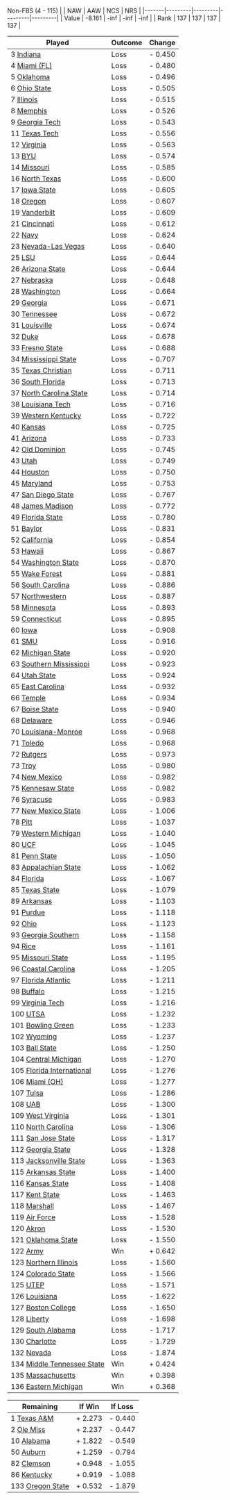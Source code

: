 Non-FBS (4 - 115)
|       |   NAW   |   AAW   |   NCS   |   NRS   |
|-------|---------|---------|---------|---------|
| Value |  -8.161 |    -inf |    -inf |    -inf |
| Rank  |     137 |     137 |     137 |     137 |

| Played                    | Outcome    |  Change  |
|---------------------------|------------|----------|
|   3 [Indiana               ](Indiana.md)| Loss       | -  0.450 |
|   4 [Miami (FL)            ](MiamiFL.md)| Loss       | -  0.480 |
|   5 [Oklahoma              ](Oklahoma.md)| Loss       | -  0.496 |
|   6 [Ohio State            ](OhioState.md)| Loss       | -  0.505 |
|   7 [Illinois              ](Illinois.md)| Loss       | -  0.515 |
|   8 [Memphis               ](Memphis.md)| Loss       | -  0.526 |
|   9 [Georgia Tech          ](GeorgiaTech.md)| Loss       | -  0.543 |
|  11 [Texas Tech            ](TexasTech.md)| Loss       | -  0.556 |
|  12 [Virginia              ](Virginia.md)| Loss       | -  0.563 |
|  13 [BYU                   ](BYU.md)| Loss       | -  0.574 |
|  14 [Missouri              ](Missouri.md)| Loss       | -  0.585 |
|  16 [North Texas           ](NorthTexas.md)| Loss       | -  0.600 |
|  17 [Iowa State            ](IowaState.md)| Loss       | -  0.605 |
|  18 [Oregon                ](Oregon.md)| Loss       | -  0.607 |
|  19 [Vanderbilt            ](Vanderbilt.md)| Loss       | -  0.609 |
|  21 [Cincinnati            ](Cincinnati.md)| Loss       | -  0.612 |
|  22 [Navy                  ](Navy.md)| Loss       | -  0.624 |
|  23 [Nevada-Las Vegas      ](NevadaLasVegas.md)| Loss       | -  0.640 |
|  25 [LSU                   ](LSU.md)| Loss       | -  0.644 |
|  26 [Arizona State         ](ArizonaState.md)| Loss       | -  0.644 |
|  27 [Nebraska              ](Nebraska.md)| Loss       | -  0.648 |
|  28 [Washington            ](Washington.md)| Loss       | -  0.664 |
|  29 [Georgia               ](Georgia.md)| Loss       | -  0.671 |
|  30 [Tennessee             ](Tennessee.md)| Loss       | -  0.672 |
|  31 [Louisville            ](Louisville.md)| Loss       | -  0.674 |
|  32 [Duke                  ](Duke.md)| Loss       | -  0.678 |
|  33 [Fresno State          ](FresnoState.md)| Loss       | -  0.688 |
|  34 [Mississippi State     ](MississippiState.md)| Loss       | -  0.707 |
|  35 [Texas Christian       ](TexasChristian.md)| Loss       | -  0.711 |
|  36 [South Florida         ](SouthFlorida.md)| Loss       | -  0.713 |
|  37 [North Carolina State  ](NorthCarolinaState.md)| Loss       | -  0.714 |
|  38 [Louisiana Tech        ](LouisianaTech.md)| Loss       | -  0.716 |
|  39 [Western Kentucky      ](WesternKentucky.md)| Loss       | -  0.722 |
|  40 [Kansas                ](Kansas.md)| Loss       | -  0.725 |
|  41 [Arizona               ](Arizona.md)| Loss       | -  0.733 |
|  42 [Old Dominion          ](OldDominion.md)| Loss       | -  0.745 |
|  43 [Utah                  ](Utah.md)| Loss       | -  0.749 |
|  44 [Houston               ](Houston.md)| Loss       | -  0.750 |
|  45 [Maryland              ](Maryland.md)| Loss       | -  0.753 |
|  47 [San Diego State       ](SanDiegoState.md)| Loss       | -  0.767 |
|  48 [James Madison         ](JamesMadison.md)| Loss       | -  0.772 |
|  49 [Florida State         ](FloridaState.md)| Loss       | -  0.780 |
|  51 [Baylor                ](Baylor.md)| Loss       | -  0.831 |
|  52 [California            ](California.md)| Loss       | -  0.854 |
|  53 [Hawaii                ](Hawaii.md)| Loss       | -  0.867 |
|  54 [Washington State      ](WashingtonState.md)| Loss       | -  0.870 |
|  55 [Wake Forest           ](WakeForest.md)| Loss       | -  0.881 |
|  56 [South Carolina        ](SouthCarolina.md)| Loss       | -  0.886 |
|  57 [Northwestern          ](Northwestern.md)| Loss       | -  0.887 |
|  58 [Minnesota             ](Minnesota.md)| Loss       | -  0.893 |
|  59 [Connecticut           ](Connecticut.md)| Loss       | -  0.895 |
|  60 [Iowa                  ](Iowa.md)| Loss       | -  0.908 |
|  61 [SMU                   ](SMU.md)| Loss       | -  0.916 |
|  62 [Michigan State        ](MichiganState.md)| Loss       | -  0.920 |
|  63 [Southern Mississippi  ](SouthernMississippi.md)| Loss       | -  0.923 |
|  64 [Utah State            ](UtahState.md)| Loss       | -  0.924 |
|  65 [East Carolina         ](EastCarolina.md)| Loss       | -  0.932 |
|  66 [Temple                ](Temple.md)| Loss       | -  0.934 |
|  67 [Boise State           ](BoiseState.md)| Loss       | -  0.940 |
|  68 [Delaware              ](Delaware.md)| Loss       | -  0.946 |
|  70 [Louisiana-Monroe      ](LouisianaMonroe.md)| Loss       | -  0.968 |
|  71 [Toledo                ](Toledo.md)| Loss       | -  0.968 |
|  72 [Rutgers               ](Rutgers.md)| Loss       | -  0.973 |
|  73 [Troy                  ](Troy.md)| Loss       | -  0.980 |
|  74 [New Mexico            ](NewMexico.md)| Loss       | -  0.982 |
|  75 [Kennesaw State        ](KennesawState.md)| Loss       | -  0.982 |
|  76 [Syracuse              ](Syracuse.md)| Loss       | -  0.983 |
|  77 [New Mexico State      ](NewMexicoState.md)| Loss       | -  1.006 |
|  78 [Pitt                  ](Pitt.md)| Loss       | -  1.037 |
|  79 [Western Michigan      ](WesternMichigan.md)| Loss       | -  1.040 |
|  80 [UCF                   ](UCF.md)| Loss       | -  1.045 |
|  81 [Penn State            ](PennState.md)| Loss       | -  1.050 |
|  83 [Appalachian State     ](AppalachianState.md)| Loss       | -  1.062 |
|  84 [Florida               ](Florida.md)| Loss       | -  1.067 |
|  85 [Texas State           ](TexasState.md)| Loss       | -  1.079 |
|  89 [Arkansas              ](Arkansas.md)| Loss       | -  1.103 |
|  91 [Purdue                ](Purdue.md)| Loss       | -  1.118 |
|  92 [Ohio                  ](Ohio.md)| Loss       | -  1.123 |
|  93 [Georgia Southern      ](GeorgiaSouthern.md)| Loss       | -  1.158 |
|  94 [Rice                  ](Rice.md)| Loss       | -  1.161 |
|  95 [Missouri State        ](MissouriState.md)| Loss       | -  1.195 |
|  96 [Coastal Carolina      ](CoastalCarolina.md)| Loss       | -  1.205 |
|  97 [Florida Atlantic      ](FloridaAtlantic.md)| Loss       | -  1.211 |
|  98 [Buffalo               ](Buffalo.md)| Loss       | -  1.215 |
|  99 [Virginia Tech         ](VirginiaTech.md)| Loss       | -  1.216 |
| 100 [UTSA                  ](UTSA.md)| Loss       | -  1.232 |
| 101 [Bowling Green         ](BowlingGreen.md)| Loss       | -  1.233 |
| 102 [Wyoming               ](Wyoming.md)| Loss       | -  1.237 |
| 103 [Ball State            ](BallState.md)| Loss       | -  1.250 |
| 104 [Central Michigan      ](CentralMichigan.md)| Loss       | -  1.270 |
| 105 [Florida International ](FloridaInternational.md)| Loss       | -  1.276 |
| 106 [Miami (OH)            ](MiamiOH.md)| Loss       | -  1.277 |
| 107 [Tulsa                 ](Tulsa.md)| Loss       | -  1.286 |
| 108 [UAB                   ](UAB.md)| Loss       | -  1.300 |
| 109 [West Virginia         ](WestVirginia.md)| Loss       | -  1.301 |
| 110 [North Carolina        ](NorthCarolina.md)| Loss       | -  1.306 |
| 111 [San Jose State        ](SanJoseState.md)| Loss       | -  1.317 |
| 112 [Georgia State         ](GeorgiaState.md)| Loss       | -  1.328 |
| 113 [Jacksonville State    ](JacksonvilleState.md)| Loss       | -  1.363 |
| 115 [Arkansas State        ](ArkansasState.md)| Loss       | -  1.400 |
| 116 [Kansas State          ](KansasState.md)| Loss       | -  1.408 |
| 117 [Kent State            ](KentState.md)| Loss       | -  1.463 |
| 118 [Marshall              ](Marshall.md)| Loss       | -  1.467 |
| 119 [Air Force             ](AirForce.md)| Loss       | -  1.528 |
| 120 [Akron                 ](Akron.md)| Loss       | -  1.530 |
| 121 [Oklahoma State        ](OklahomaState.md)| Loss       | -  1.550 |
| 122 [Army                  ](Army.md)| Win        | +  0.642 |
| 123 [Northern Illinois     ](NorthernIllinois.md)| Loss       | -  1.560 |
| 124 [Colorado State        ](ColoradoState.md)| Loss       | -  1.566 |
| 125 [UTEP                  ](UTEP.md)| Loss       | -  1.571 |
| 126 [Louisiana             ](Louisiana.md)| Loss       | -  1.622 |
| 127 [Boston College        ](BostonCollege.md)| Loss       | -  1.650 |
| 128 [Liberty               ](Liberty.md)| Loss       | -  1.698 |
| 129 [South Alabama         ](SouthAlabama.md)| Loss       | -  1.717 |
| 130 [Charlotte             ](Charlotte.md)| Loss       | -  1.729 |
| 132 [Nevada                ](Nevada.md)| Loss       | -  1.874 |
| 134 [Middle Tennessee State](MiddleTennesseeState.md)| Win        | +  0.424 |
| 135 [Massachusetts         ](Massachusetts.md)| Win        | +  0.398 |
| 136 [Eastern Michigan      ](EasternMichigan.md)| Win        | +  0.368 |

| Remaining                 |  If Win  |  If Loss |
|---------------------------|----------|----------|
|   1 [Texas A&M             ](TexasAM.md)| +  2.273 | -  0.440 |
|   2 [Ole Miss              ](OleMiss.md)| +  2.237 | -  0.447 |
|  10 [Alabama               ](Alabama.md)| +  1.822 | -  0.549 |
|  50 [Auburn                ](Auburn.md)| +  1.259 | -  0.794 |
|  82 [Clemson               ](Clemson.md)| +  0.948 | -  1.055 |
|  86 [Kentucky              ](Kentucky.md)| +  0.919 | -  1.088 |
| 133 [Oregon State          ](OregonState.md)| +  0.532 | -  1.879 |

